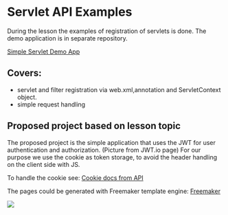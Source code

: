 # Servlet API Examples

During the lesson the examples of registration of servlets is done. 
The demo application is in separate repository.

[Simple Servlet Demo App](https://github.com/sohlich/servlet-api-simple-app)

## Covers:
- servlet and filter registration via web.xml,annotation and ServletContext object.
- simple request handling


## Proposed project based on lesson topic

The proposed project is the simple application that uses the JWT 
for user authentication and authorization. (Picture from JWT.io page)
For our purpose we use the cookie as token storage, 
to avoid the header handling on the client side with JS.

To handle the cookie see:
[Cookie docs from API](http://docs.oracle.com/javaee/7/api/javax/servlet/http/Cookie.html#setMaxAge-int-)

The pages could be generated with Freemaker template engine:
[Freemaker](http://freemarker.org)

![](https://cdn.auth0.com/content/jwt/jwt-diagram.png)

